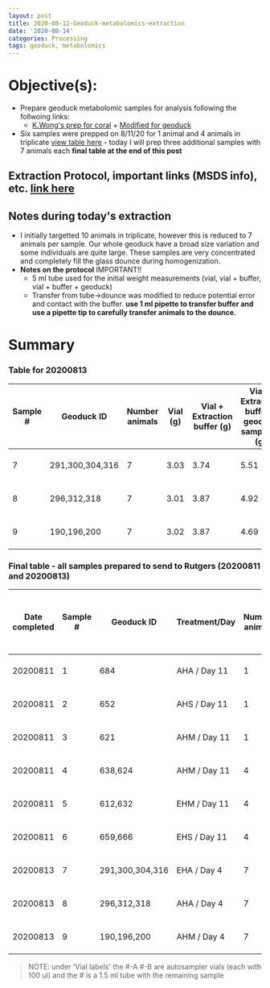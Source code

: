 ```yaml
---
layout: post
title: 2020-08-12-Geoduck-metabolomics-extraction
date: '2020-08-14'
categories: Processing
tags: geoduck, metabolomics
---
```


# **Objective(s):**
- Prepare geoduck metabolomic samples for analysis following the follwoing links:
  - [K.Wong's prep for coral](https://kevinhwong1.github.io/KevinHWong_Notebook/Metabolomics-P-astreoides-sample-prep/) + [Modified for geoduck](https://github.com/SamGurr/SamJGurr_Lab_Notebook/blob/master/_posts/2020-08-12-Geoduck-metabolomics-extraction.md)
- Six samples were prepped on 8/11/20 for 1 animal and 4 animals in triplicate [view table here](https://github.com/SamGurr/SamJGurr_Lab_Notebook/blob/master/_posts/2020-08-12-Geoduck-metabolomics-extraction.md) - today I will prep three additional samples with 7 animals each **final table at the end of this post**


## Extraction Protocol, important links (MSDS info), etc. [link here](https://github.com/SamGurr/SamJGurr_Lab_Notebook/blob/master/_posts/2020-08-12-Geoduck-metabolomics-extraction.md)

## Notes during today's extraction

- I initially targetted 10 animals in triplicate, however this is reduced to 7 animals per sample. Our whole geoduck have a broad size variation and some individuals are quite large. These samples are very concentrated and completely fill the glass dounce during homogenization.
- **Notes on the protocol** IMPORTANT!!
  - 5 ml tube used for the initial weight measurements (vial, vial + buffer, vial + buffer + geoduck)
  - Transfer from tube->dounce was modified to reduce potential error and contact with the buffer. **use 1 ml pipette to transfer buffer and use a pipette tip to carefully transfer animals to the dounce.**

# Summary
### Table for 20200813
| Sample # | Geoduck ID | Number animals | Vial (g) | Vial + Extraction buffer (g) | Vial + Extraction buffer + geoduck sample(s) (g) | Vial labels |
| --- |    ---   | - |  ---  |  ---  |  ---  |     ---     |
| 7   | 291,300,304,316  | 7 |  3.03 | 3.74  | 5.51  | 7, 7-A, 7-B |
| 8   | 296,312,318      | 7 |  3.01 | 3.87  | 4.92  | 8, 8-A, 8-B |
| 9   | 190,196,200      | 7 |  3.02 | 3.87  | 4.69  | 9, 9-A, 9-B |


### Final table - all samples prepared to send to Rutgers (20200811 and 20200813)

| Date completed | Sample # | Geoduck ID | Treatment/Day | Number animals | Vial (g) | Vial + Extraction buffer (g) | Vial + Extraction buffer + geoduck sample(s) (g) | Vial labels |
|   ---    | --- |    ---   | - | - |  ---  |  ---  |  ---  |     ---     |
| 20200811 | 1   | 684             | AHA / Day 11 | 1 |  1.02 |  1.9  | 2.14  | 1, 1-A, 1-B |
| 20200811 | 2   | 652             | AHS / Day 11 | 1 |  1.03 | 1.83  | 1.86  | 2, 2-A, 2-B |
| 20200811 | 3   | 621             | AHM / Day 11 | 1 |  1.04 | 1.88  | 1.95  | 3, 3-A, 3-B |
| 20200811 | 4   | 638,624         | AHM / Day 11 | 4 |  1.04 | 1.89  | 2.24  | 4, 4-A, 4-B |
| 20200811 | 5   | 612,632         | EHM / Day 11 | 4 |  1.03 | 1.89  | 2.38  | 5, 5-A, 5-B |
| 20200811 | 6   | 659,666         | EHS / Day 11 | 4 |  1.02 | 2.02  | 2.46  | 6, 6-A, 6-B |
| 20200813 | 7   | 291,300,304,316 | EHA / Day 4  | 7 |  3.03 | 3.74  | 5.51  | 7, 7-A, 7-B |
| 20200813 | 8   | 296,312,318     | AHA / Day 4  | 7 |  3.01 | 3.87  | 4.92  | 8, 8-A, 8-B |
| 20200813 | 9   | 190,196,200     | AHM / Day 4  | 7 |  3.02 | 3.87  | 4.69  | 9, 9-A, 9-B |

> NOTE: under 'Vial labels' the #-A #-B are autosampler vials (each with 100 ul) and the # is a 1.5 ml tube with the remaining sample
